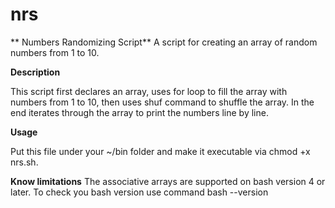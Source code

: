 # nrs
** Numbers Randomizing Script** 
A script for creating an array of random numbers from 1 to 10. 


**Description**

This script first declares an array, uses for loop to fill the array with numbers from 1 to 10, then uses shuf command to shuffle the array. In the end iterates through the array to print the numbers line by line.


**Usage**

Put this file under your ~/bin folder and make it executable via chmod +x nrs.sh.


**Know limitations**
The associative arrays are supported on bash version 4 or later. To check you bash version use command bash --version
